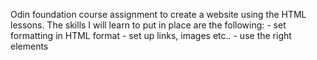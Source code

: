 Odin foundation course assignment to create a website using the HTML lessons. 
The skills I will learn to put in place are the following: 
    - set formatting in HTML format 
    - set up links, images etc..
    - use the right elements 